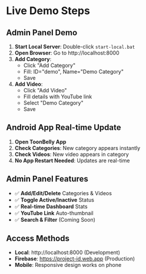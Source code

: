 # Live Demo Steps

## Admin Panel Demo
1. **Start Local Server**: Double-click `start-local.bat`
2. **Open Browser**: Go to http://localhost:8000
3. **Add Category**: 
   - Click "Add Category"
   - Fill: ID="demo", Name="Demo Category"
   - Save
4. **Add Video**:
   - Click "Add Video" 
   - Fill details with YouTube link
   - Select "Demo Category"
   - Save

## Android App Real-time Update
1. **Open ToonBelly App**
2. **Check Categories**: New category appears instantly
3. **Check Videos**: New video appears in category
4. **No App Restart Needed**: Updates are real-time

## Admin Panel Features
- ✅ **Add/Edit/Delete** Categories & Videos
- ✅ **Toggle Active/Inactive** Status
- ✅ **Real-time Dashboard** Stats
- ✅ **YouTube Link** Auto-thumbnail
- ✅ **Search & Filter** (Coming Soon)

## Access Methods
- **Local**: http://localhost:8000 (Development)
- **Firebase**: https://project-id.web.app (Production)
- **Mobile**: Responsive design works on phone